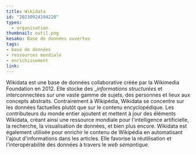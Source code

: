 ```yaml
---
title: Wikidata
id: "20230924194220"
types:
  - organisation
thumbnail: outil.png
kesako: Base de données ouvertes
tags:
- base de données
- ressources mondiale
- enrichissement
link:
---
```


Wikidata est une base de données collaborative créée par la Wikimedia Foundation en 2012. Elle stocke des __informations structurées_ et interconnectées sur une vaste gamme de sujets, des personnes et lieux aux concepts abstraits. Contrairement à Wikipédia, Wikidata se concentre sur les données factuelles plutôt que sur le contenu encyclopédique. Les contributeurs du monde entier ajoutent et mettent à jour des éléments Wikidata, créant ainsi une ressource mondiale pour l'intelligence artificielle, la recherche, la visualisation de données, et bien plus encore. Wikidata est également utilisée pour enrichir le contenu de Wikipédia en automatisant l'ajout d'informations dans les articles. Elle favorise la réutilisation et l'interopérabilité des données à travers le _web sémantique._
